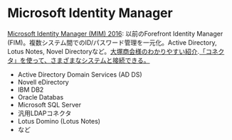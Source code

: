 
# Microsoft Identity Manager

[Microsoft Identity Manager (MIM) 2016](https://docs.microsoft.com/ja-jp/microsoft-identity-manager/microsoft-identity-manager-2016): 以前のForefront Identity Manager (FIM)。複数システム間でのID/パスワード管理を一元化。Active Directory, Lotus Notes, Novel Directoryなど。[大塚商会様のわかりやすい紹介](https://www.otsuka-shokai.co.jp/products/microsoft/active-directory/forefront-identity-manager/).[「コネクタ」を使って、さまざまなシステムと接続できる。](https://docs.microsoft.com/ja-jp/microsoft-identity-manager/supported-management-agents)

- Active Directory Domain Services (AD DS)
- Novell eDirectory
- IBM DB2
- Oracle Databas
- Microsoft SQL Server
- 汎用LDAPコネクタ
- Lotus Domino (Lotus Notes)
- など
